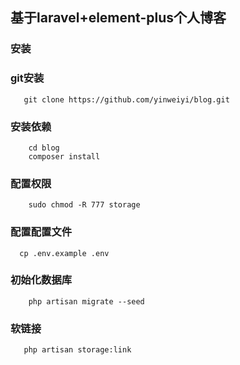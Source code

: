 ## 基于laravel+element-plus个人博客

### 安装

### git安装
```shell
   git clone https://github.com/yinweiyi/blog.git
```

### 安装依赖
```shell
    cd blog
    composer install
```

### 配置权限
```shell
    sudo chmod -R 777 storage
```

### 配置配置文件
```shell
  cp .env.example .env
```

### 初始化数据库
```shell
    php artisan migrate --seed
```

### 软链接
```shell
   php artisan storage:link
```
